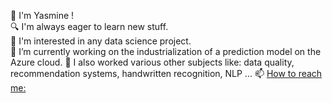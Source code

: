 👋  I'm Yasmine !  
🔍 I'm always eager to learn new stuff.  
🔧 I'm interested in any data science project.  
🔭 I’m currently working on the industrialization of a prediction model on the Azure cloud.
🔭 I also worked various other subjects like: data quality, recommendation systems, handwritten recognition, NLP ...
📫 [How to reach me: ](mailto:serdoukyasmine@gmail.com)
